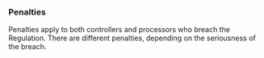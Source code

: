 ###  Penalties

Penalties apply to both controllers and processors who breach the Regulation.
There are different penalties, depending on the seriousness of the breach.
